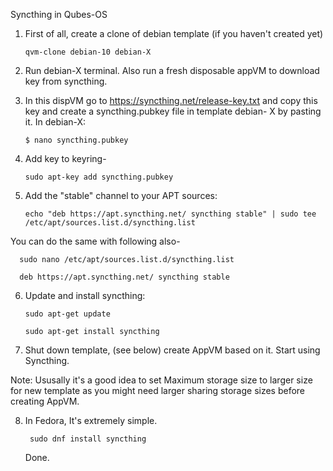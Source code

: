 Syncthing in Qubes-OS

1. First of all, create a clone of debian template (if you haven't created yet)

       qvm-clone debian-10 debian-X
    
2. Run debian-X terminal. Also run a fresh disposable appVM to download key from syncthing.

3. In this dispVM go to https://syncthing.net/release-key.txt and copy this key and create a syncthing.pubkey file in template debian- X by pasting it. In debian-X:

       $ nano syncthing.pubkey

4. Add key to keyring-

       sudo apt-key add syncthing.pubkey

       
5. Add the "stable" channel to your APT sources:

       echo "deb https://apt.syncthing.net/ syncthing stable" | sudo tee /etc/apt/sources.list.d/syncthing.list
  
  You can do the same with following also-
  
      sudo nano /etc/apt/sources.list.d/syncthing.list
      
      deb https://apt.syncthing.net/ syncthing stable
      

6. Update and install syncthing:

       sudo apt-get update
       
       sudo apt-get install syncthing
       
7. Shut down template, (see below) create AppVM based on it. Start using Syncthing.

Note: Ususally it's a good idea to set Maximum storage size to larger size for new template as you might need larger sharing storage sizes before creating AppVM.

8. In Fedora, It's extremely simple.

        sudo dnf install syncthing
        
   Done.     
